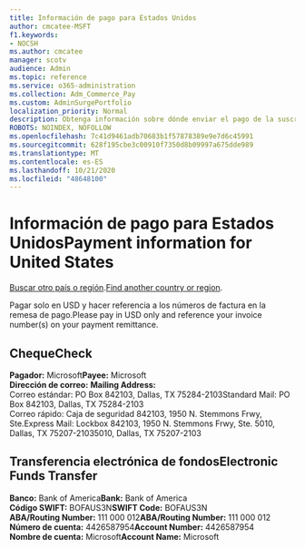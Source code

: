 ```yaml
---
title: Información de pago para Estados Unidos
author: cmcatee-MSFT
f1.keywords:
- NOCSH
ms.author: cmcatee
manager: scotv
audience: Admin
ms.topic: reference
ms.service: o365-administration
ms.collection: Adm_Commerce_Pay
ms.custom: AdminSurgePortfolio
localization_priority: Normal
description: Obtenga información sobre dónde enviar el pago de la suscripción.
ROBOTS: NOINDEX, NOFOLLOW
ms.openlocfilehash: 7c41d9461adb70683b1f57878389e9e7d6c45991
ms.sourcegitcommit: 628f195cbe3c00910f7350d8b09997a675dde989
ms.translationtype: MT
ms.contentlocale: es-ES
ms.lasthandoff: 10/21/2020
ms.locfileid: "48648100"
---
```

# <a name="payment-information-for-united-states"></a><span data-ttu-id="2854f-103">Información de pago para Estados Unidos</span><span class="sxs-lookup"><span data-stu-id="2854f-103">Payment information for United States</span></span>

<span data-ttu-id="2854f-104">[Buscar otro país o región](../billing-and-payments/pay-for-your-subscription.md).</span><span class="sxs-lookup"><span data-stu-id="2854f-104">[Find another country or region](../billing-and-payments/pay-for-your-subscription.md).</span></span>

<span data-ttu-id="2854f-105">Pagar solo en USD y hacer referencia a los números de factura en la remesa de pago.</span><span class="sxs-lookup"><span data-stu-id="2854f-105">Please pay in USD only and reference your invoice number(s) on your payment remittance.</span></span>

## <a name="check"></a><span data-ttu-id="2854f-106">Cheque</span><span class="sxs-lookup"><span data-stu-id="2854f-106">Check</span></span>

<span data-ttu-id="2854f-107">**Pagador:** Microsoft</span><span class="sxs-lookup"><span data-stu-id="2854f-107">**Payee:** Microsoft</span></span>  
<span data-ttu-id="2854f-108">**Dirección de correo:** </span><span class="sxs-lookup"><span data-stu-id="2854f-108">**Mailing Address:** </span></span>  
<span data-ttu-id="2854f-109">Correo estándar: PO Box 842103, Dallas, TX 75284-2103</span><span class="sxs-lookup"><span data-stu-id="2854f-109">Standard Mail: PO Box 842103, Dallas, TX 75284-2103</span></span>  
<span data-ttu-id="2854f-110">Correo rápido: Caja de seguridad 842103, 1950 N. Stemmons Frwy, Ste.</span><span class="sxs-lookup"><span data-stu-id="2854f-110">Express Mail: Lockbox 842103, 1950 N. Stemmons Frwy, Ste.</span></span> <span data-ttu-id="2854f-111">5010, Dallas, TX 75207-2103</span><span class="sxs-lookup"><span data-stu-id="2854f-111">5010, Dallas, TX 75207-2103</span></span>

## <a name="electronic-funds-transfer"></a><span data-ttu-id="2854f-112">Transferencia electrónica de fondos</span><span class="sxs-lookup"><span data-stu-id="2854f-112">Electronic Funds Transfer</span></span>

<span data-ttu-id="2854f-113">**Banco:** Bank of America</span><span class="sxs-lookup"><span data-stu-id="2854f-113">**Bank:** Bank of America</span></span>  
<span data-ttu-id="2854f-114">**Código SWIFT:** BOFAUS3N</span><span class="sxs-lookup"><span data-stu-id="2854f-114">**SWIFT Code:** BOFAUS3N</span></span>  
<span data-ttu-id="2854f-115">**ABA/Routing Number:** 111 000 012</span><span class="sxs-lookup"><span data-stu-id="2854f-115">**ABA/Routing Number:** 111 000 012</span></span>  
<span data-ttu-id="2854f-116">**Número de cuenta:** 4426587954</span><span class="sxs-lookup"><span data-stu-id="2854f-116">**Account Number:** 4426587954</span></span>  
<span data-ttu-id="2854f-117">**Nombre de cuenta:** Microsoft</span><span class="sxs-lookup"><span data-stu-id="2854f-117">**Account Name:** Microsoft</span></span>  